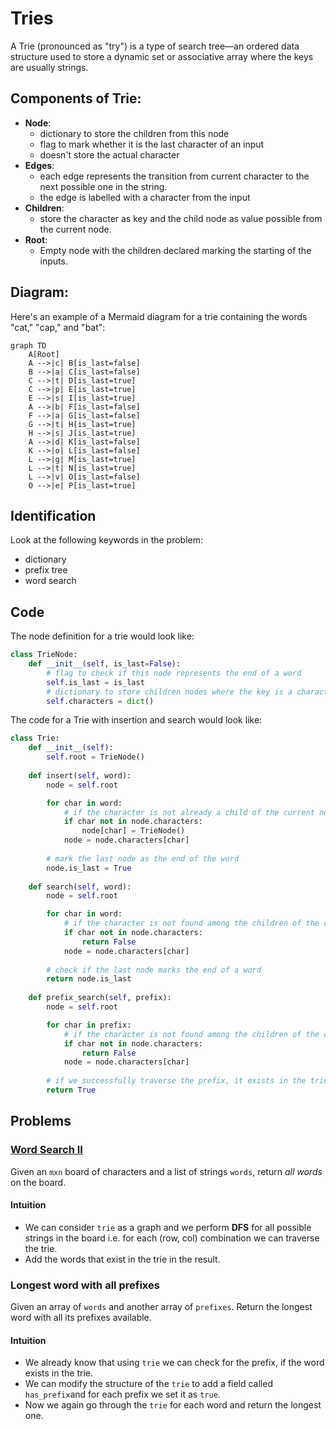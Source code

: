 # Tries
A Trie (pronounced as "try") is a type of search tree—an ordered data structure used to store a dynamic set or associative array where the keys are usually strings. 

## Components of Trie:
- **Node**:
  - dictionary to store the children from this node 
  - flag to mark whether it is the last character of an input
  - doesn't store the actual character
- **Edges**:
  - each edge represents the transition from current character to the next possible one in the string.
  - the edge is labelled with a character from the input
- **Children**:
  - store the character as key and the child node as value possible from the current node.
- **Root**:
  - Empty node with the children declared marking the starting of the inputs.

## Diagram:
Here's an example of a Mermaid diagram for a trie containing the words "cat," "cap," and "bat":

```mermaid
graph TD  
    A[Root]  
    A -->|c| B[is_last=false]  
    B -->|a| C[is_last=false]  
    C -->|t| D[is_last=true]  
    C -->|p| E[is_last=true]  
    E -->|s| I[is_last=true]  
    A -->|b| F[is_last=false]  
    F -->|a| G[is_last=false]  
    G -->|t| H[is_last=true]  
    H -->|s| J[is_last=true]  
    A -->|d| K[is_last=false]  
    K -->|o| L[is_last=false]  
    L -->|g| M[is_last=true]  
    L -->|t| N[is_last=true] 
    L -->|v| O[is_last=false]  
    O -->|e| P[is_last=true]  
```

## Identification
Look at the following keywords in the problem:
- dictionary
- prefix tree
- word search

## Code
The node definition for a trie would look like:
```python
class TrieNode:
    def __init__(self, is_last=False):
        # flag to check if this node represents the end of a word 
        self.is_last = is_last
        # dictionary to store children nodes where the key is a character and the value is another TrieNode
        self.characters = dict()
```

The code for a Trie with insertion and search would look like:
```python
class Trie:
    def __init__(self):
        self.root = TrieNode()
    
    def insert(self, word):
        node = self.root

        for char in word:
            # if the character is not already a child of the current node, add it 
            if char not in node.characters:
                node[char] = TrieNode()
            node = node.characters[char]
        
        # mark the last node as the end of the word
        node.is_last = True
    
    def search(self, word):
        node = self.root

        for char in word:
            # if the character is not found among the children of the current node, the word doesn't exist
            if char not in node.characters:
                return False
            node = node.characters[char]
        
        # check if the last node marks the end of a word 
        return node.is_last
    
    def prefix_search(self, prefix):
        node = self.root

        for char in prefix:
            # if the character is not found among the children of the current node, the prefix doesn't exist  
            if char not in node.characters:
                return False
            node = node.characters[char]
        
        # if we successfully traverse the prefix, it exists in the trie
        return True
```

## Problems

### [Word Search II](https://leetcode.com/problems/word-search-ii)
Given an  `mxn` board of characters and a list of strings `words`, return *all words* on the board.

#### Intuition
- We can consider `trie` as a graph and we perform **DFS** for all possible strings in the board i.e. for each (row, col) combination we can traverse the trie.
- Add the words that exist in the trie in the result.

### Longest word with all prefixes
Given an array of `words` and another array of `prefixes`. Return the longest word with all its prefixes available.

#### Intuition
- We already know that using `trie` we can check for the prefix, if the word exists in the trie.
- We can modify the structure of the `trie` to add a field called `has_prefix`and for each prefix we set it as `true`.
- Now we again go through the `trie` for each word and return the longest one.
